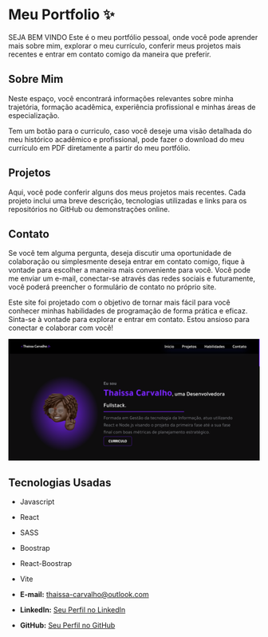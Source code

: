# Meu Portfolio ✨ 

SEJA BEM VINDO 
Este é o meu portfólio pessoal, onde você pode aprender mais sobre mim, explorar o meu currículo, conferir meus projetos mais recentes e entrar em contato comigo da maneira que preferir.

## Sobre Mim
Neste espaço, você encontrará informações relevantes sobre minha trajetória, formação acadêmica, experiência profissional e minhas áreas de especialização.

Tem um botão para o curriculo, caso você deseje uma visão detalhada do meu histórico acadêmico e profissional, pode fazer o download do meu currículo em PDF diretamente a partir do meu portfólio.

## Projetos 
Aqui, você pode conferir alguns dos meus projetos mais recentes. Cada projeto inclui uma breve descrição, tecnologias utilizadas e links para os repositórios no GitHub ou demonstrações online.

## Contato
Se você tem alguma pergunta, deseja discutir uma oportunidade de colaboração ou simplesmente deseja entrar em contato comigo, fique à vontade para escolher a maneira mais conveniente para você. Você pode me enviar um e-mail, conectar-se através das redes sociais e futuramente, você poderá preencher o formulário de contato no próprio site.

Este site foi projetado com o objetivo de tornar mais fácil para você conhecer minhas habilidades de programação de forma prática e eficaz. Sinta-se à vontade para explorar e entrar em contato. Estou ansioso para conectar e colaborar com você!

![Imagem do Projeto](./public/picture-portfolio.png)

## Tecnologias Usadas

- Javascript
- React
- SASS
- Boostrap
- React-Boostrap
- Vite

- **E-mail:** thaissa-carvalho@outlook.com
- **LinkedIn:** [Seu Perfil no LinkedIn](https://www.linkedin.com/in/thaissacarvalho-ti/)
- **GitHub:** [Seu Perfil no GitHub](https://github.com/thaissacarvalho)
